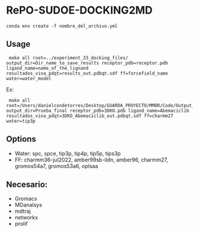# RePO-SUDOE-DOCKING2MD

```
conda env create -f nombre_del_archivo.yml
```

## Usage

```
 make all root=../experiment_33_docking_files/ output_dir=Dir_name_to_save_results receptor_pdb=receptor.pdb ligand_name=name_of_the_lignand resultados_vina_pdqt=results_out.pdbqt.sdf ff=forcefield_name water=water_model
```

Ex:
```
 make all root=/Users/danielcondetorres/Desktop/GUARDA_PROYECTO/MMDR/Code/Output_Carlos/experiment_33_docking_files/ output_dir=Prueba_final receptor_pdb=3DKO.pdb ligand_name=Abemaciclib  resultados_vina_pdqt=3DKO_Abemaciclib_out.pdbqt.sdf ff=charmm27 water=tip3p
```
## Options
- Water: spc, spce, tip3p, tip4p, tip5p, tips3p
- FF:  charmm36-jul2022, amber99sb-ildn, amber96, charmm27, gromos54a7, gromos53a6, oplsaa

## Necesario:
- Gromacs
- MDanalsys
- mdtraj
- networkx
- prolif
